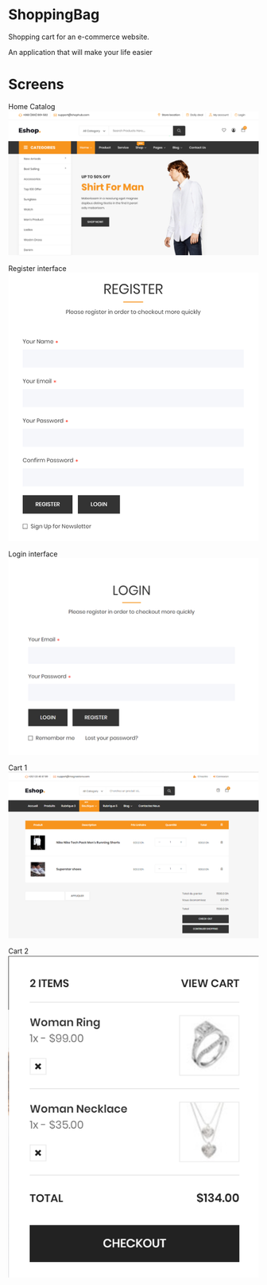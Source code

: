 # ShoppingBag
Shopping cart for an e-commerce website.

An application that will make your life easier

# Screens

Home Catalog 
![](ApplicationScreens/template_catalogue.PNG)

Register interface
![](ApplicationScreens/template_register.PNG)


Login interface
![](ApplicationScreens/Template_login.PNG)

Cart 1
![](ApplicationScreens/our_cart.PNG)


Cart 2
![](ApplicationScreens/template_cart.png)
